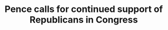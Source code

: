 ---
order: 12
title:  Pence calls for continued support of Republicans in Congress
authors: ["Angie Wang"]
categories: story
link: https://www.apnews.com/6610bb202e954119a2dfbc419b5b8f77
redirect: true
photo:
    filename: pence.jpg
---